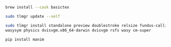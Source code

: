 
```bash
brew install --cask basictex
```

```bash
sudo tlmgr update --self
```

```bash
sudo tlmgr install standalone preview doublestroke relsize fundus-calligra \
wasysym physics dvisvgm.x86_64-darwin dvisvgm rsfs wasy cm-super
```
```shell
pip install manim
```
